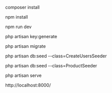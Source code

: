 composer install

npm install

npm run dev

php artisan key:generate

php artisan migrate

php artisan db:seed --class=CreateUsersSeeder

php artisan db:seed --class=ProductSeeder

php artisan serve

http://localhost:8000/
